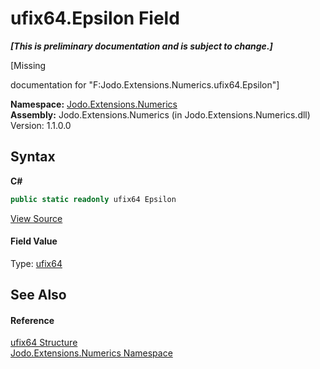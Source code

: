 # ufix64.Epsilon Field
 _**\[This is preliminary documentation and is subject to change.\]**_

\[Missing <summary> documentation for "F:Jodo.Extensions.Numerics.ufix64.Epsilon"\]

**Namespace:**&nbsp;<a href="N_Jodo_Extensions_Numerics">Jodo.Extensions.Numerics</a><br />**Assembly:**&nbsp;Jodo.Extensions.Numerics (in Jodo.Extensions.Numerics.dll) Version: 1.1.0.0

## Syntax

**C#**<br />
``` C#
public static readonly ufix64 Epsilon
```

<a href="https://github.com/JosephJShort/Jodo.Extensions/blob/main/src/Jodo.Extensions.Numerics/ufix64.cs" rel="noopener noreferrer" title="View the source code">View Source</a><br />

#### Field Value
Type: <a href="T_Jodo_Extensions_Numerics_ufix64">ufix64</a>

## See Also


#### Reference
<a href="T_Jodo_Extensions_Numerics_ufix64">ufix64 Structure</a><br /><a href="N_Jodo_Extensions_Numerics">Jodo.Extensions.Numerics Namespace</a><br />